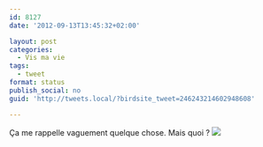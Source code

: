 ```yaml
---
id: 8127
date: '2012-09-13T13:45:32+02:00'

layout: post
categories:
  - Vis ma vie
tags:
  - tweet
format: status
publish_social: no
guid: 'http://tweets.local/?birdsite_tweet=246243214602948608'

---
```


Ça me rappelle vaguement quelque chose. Mais quoi ? ![](http://tweets.local/wp-content/uploads/twitter-archive/tweets_media/246243214602948608-A2rU5ieCUAEGV-A.jpg)